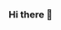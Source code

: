 ### Hi there 👋

<!--
**collopee/collopee** is a ✨ _special_ ✨ repository because its `README.md` (this file) appears on your GitHub profile.

Here are some ideas to get you started:

- 🔭 I’m currently working on Uni work
- 🌱 I’m currently learning HTML, CSS, PHP
- 👯 I’m looking to collaborate on ...
- 🤔 I’m looking for help with coding
- 💬 Ask me about design
- 📫 How to reach me: email
- 😄 Pronouns: he/him
- ⚡ Fun fact: i have every device in the apple ecosystem
-->
